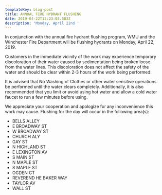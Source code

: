 ```yaml
---
templateKey: blog-post
title: ANNUAL FIRE HYDRANT FLUSHING
date: 2019-04-22T12:23:03.583Z
description: 'Monday, April 22nd '
---
```

In conjunction with the annual fire hydrant flushing program, WMU and the Winchester Fire Department will be flushing hydrants on Monday, April 22, 2019. 

Customers in the immediate vicinity of the work may experience temporary discoloration of their water caused by sedimentation being broken loose from the water lines.  This discoloration does not affect the safety of the water and should be clear within 2-3 hours of the work being performed.  

It is advised that No Washing of Clothes or other water sensitive operations be performed until the water clears completely.  Additionally, it is also recommended that you limit or avoid using hot water and allow a cold water faucet to run a few minutes before using.  

We appreciate your cooperation and apologize for any inconvenience this work may cause.  Flushing for the day will occur in the following area(s):

* BELLS ALLEY
* E BROADWAY ST
* W BROADWAY ST
* CHURCH ALY
* GAY ST
* N HIGHLAND ST
* E LEXINGTON AV
* S MAIN ST
* N MAPLE ST
* S MAPLE ST
* OGDEN CT
* REVEREND HE BAKER WAY
* TAYLOR AV
* WALL ST
